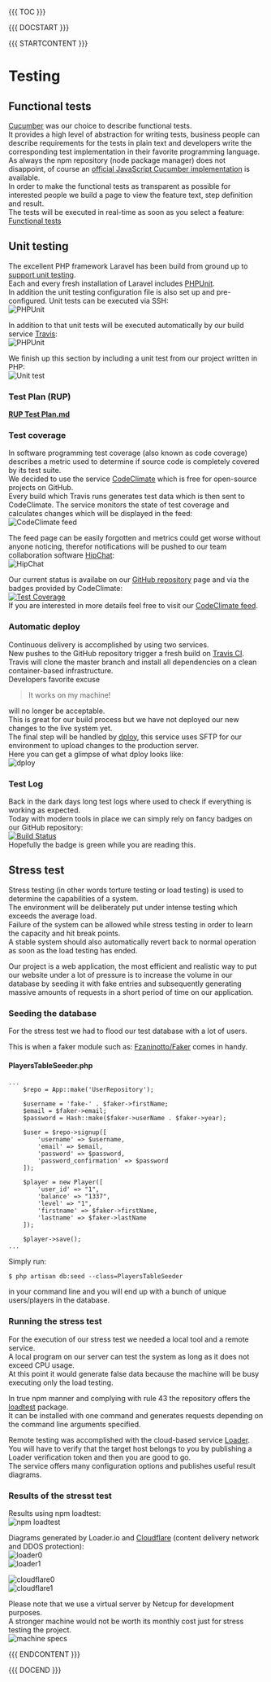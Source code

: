 {{{ TOC }}}

{{{ DOCSTART }}}

{{{ STARTCONTENT }}}

# Testing

## Functional tests
[Cucumber](https://cucumber.io/) was our choice to describe functional tests.  
It provides a high level of abstraction for writing tests, business people can describe requirements for the tests in plain text and developers write the corresponding test implementation in their favorite programming language.  
As always the npm repository (node package manager) does not disappoint, of course an [official JavaScript Cucumber implementation](https://www.npmjs.com/package/cucumber) is available.  
In order to make the functional tests as transparent as possible for interested people we build a page to view the feature text, step definition and result.  
The tests will be executed in real-time as soon as you select a feature: [Functional tests](http://node.broking.club/#/cucumber)

## Unit testing
The excellent PHP framework Laravel has been build from ground up to [support unit testing](http://laravel.com/docs/master/testing).    
Each and every fresh installation of Laravel includes [PHPUnit](https://phpunit.de/).  
In addition the unit testing configuration file is also set up and pre-configured.
Unit tests can be executed via SSH:  
![PHPUnit](http://broking.club/img/doc/testing/phpunit.JPG)  
  
In addition to that unit tests will be executed automatically by our build service [Travis](https://travis-ci.org/BrokingClub/BrokingClub):  
![PHPUnit](http://broking.club/img/doc/testing/phpunit_travis.jpg)  
  
We finish up this section by including a unit test from our project written in PHP:  
![Unit test](http://broking.club/img/doc/testing/unittest.jpg)

### Test Plan (RUP)
**[RUP Test Plan.md](http://broking.club/doc/?f=rup-testing)**

### Test coverage
In software programming test coverage (also known as code coverage) describes a metric used to determine if source code is completely covered by its test suite.  
We decided to use the service [CodeClimate](https://codeclimate.com/github/BrokingClub/BrokingClub) which is free for open-source projects on GitHub.  
Every build which Travis runs generates test data which is then sent to CodeClimate. The service monitors the state of test coverage and calculates changes which will be displayed in the feed:  
![CodeClimate feed](http://broking.club/img/doc/testing/codeclimate_feed.jpg)  
  
The feed page can be easily forgotten and metrics could get worse without anyone noticing, therefor notifications will be pushed to our team collaboration software [HipChat](https://www.hipchat.com/):  
![HipChat](http://broking.club/img/doc/hipchat.jpg)  
  
Our current status is availabe on our [GitHub repository](https://github.com/BrokingClub/BrokingClub) page and via the badges provided by CodeClimate:  
[![Test Coverage](https://codeclimate.com/github/BrokingClub/BrokingClub/badges/coverage.svg)](https://codeclimate.com/github/BrokingClub/BrokingClub/coverage)  
If you are interested in more details feel free to visit our [CodeClimate feed](https://codeclimate.com/github/BrokingClub/BrokingClub).

### Automatic deploy
Continuous delivery is accomplished by using two services.  
New pushes to the GitHub repository trigger a fresh build on [Travis CI](https://travis-ci.org/BrokingClub/BrokingClub).  
Travis will clone the master branch and install all dependencies on a clean container-based infrastructure.  
Developers favorite excuse
> It works on my machine!  
  
will no longer be acceptable.  
This is great for our build process but we have not deployed our new changes to the live system yet.  
The final step will be handled by [dploy](http://dploy.io/), this service uses SFTP for our environment to upload changes to the production server.  
Here you can get a glimpse of what dploy looks like:  
![dploy](http://broking.club/img/doc/testing/dploy.jpg)

### Test Log
Back in the dark days long test logs where used to check if everything is working as expected.  
Today with modern tools in place we can simply rely on fancy badges on our GitHub repository:  
[![Build Status](https://travis-ci.org/BrokingClub/BrokingClub.svg)](https://travis-ci.org/BrokingClub/BrokingClub)  
Hopefully the badge is green while you are reading this.

## Stress test
Stress testing (in other words torture testing or load testing) is used to determine the capabilities of a system.  
The environment will be deliberately put under intense testing which exceeds the average load.  
Failure of the system can be allowed while stress testing in order to learn the capacity and hit break points.  
A stable system should also automatically revert back to normal operation as soon as the load testing has ended.  
  
Our project is a web application, the most efficient and realistic way to put our website under a lot of pressure is to
increase the volume in our database by seeding it with fake entries and subsequently generating massive amounts of requests 
in a short period of time on our application.

### Seeding the database
For the stress test we had to flood our test database with a lot of users.

This is when a faker module such as:
[Fzaninotto/Faker](https://github.com/fzaninotto/Faker)
comes in handy.

#### PlayersTableSeeder.php
```
...
    $repo = App::make('UserRepository');

    $username = 'fake-' . $faker->firstName;
    $email = $faker->email;
    $password = Hash::make($faker->userName . $faker->year);

    $user = $repo->signup([
        'username' => $username,
        'email' => $email,
        'password' => $password,
        'password_confirmation' => $password
    ]);

    $player = new Player([
        'user_id' => "1",
        'balance' => "1337",
        'level' => "1",
        'firstname' => $faker->firstName,
        'lastname' => $faker->lastName
    ]);

    $player->save();
...
```

Simply run:
```
$ php artisan db:seed --class=PlayersTableSeeder
```
in your command line and you will end up with a bunch of unique users/players in the database.

### Running the stress test
For the execution of our stress test we needed a local tool and a remote service.  
A local program on our server can test the system as long as it does not exceed CPU usage.  
At this point it would generate false data because the machine will be busy executing only the load testing.  
    
In true npm manner and complying with rule 43 the repository offers the [loadtest](https://www.npmjs.com/package/loadtest) package.  
It can be installed with one command and generates requests depending on the command line arguments specified.  
  
Remote testing was accomplished with the cloud-based service [Loader](https://loader.io/).  
You will have to verify that the target host belongs to you by publishing a Loader verification token and then you are 
good to go.  
The service offers many configuration options and publishes useful result diagrams.

### Results of the stresst test
Results using npm loadtest:  
![npm loadtest](http://broking.club/img/doc/testing/loadtest.jpg)
  
Diagrams generated by Loader.io and [Cloudflare](https://www.cloudflare.com/) (content delivery network and DDOS protection):  
![loader0](http://broking.club/img/doc/testing/loadtest0.JPG)  
![loader1](http://broking.club/img/doc/testing/loadtest1.JPG)  
  
![cloudflare0](http://broking.club/img/doc/testing/cloudflare0.JPG)  
![cloudflare1](http://broking.club/img/doc/testing/cloudflare1.JPG)  
  
Please note that we use a virtual server by Netcup for development purposes.  
A stronger machine would not be worth its monthly cost just for stress testing the project.  
![machine specs](http://broking.club/img/doc/testing/server_specs.jpg)

{{{ ENDCONTENT }}}

{{{ DOCEND }}}

